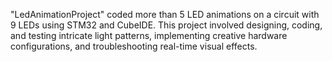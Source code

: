 "LedAnimationProject" coded more than 5 LED animations on a circuit with 9 LEDs using STM32 and CubeIDE. This project involved designing, coding, and testing intricate light patterns, implementing creative hardware configurations, and troubleshooting real-time visual effects.
